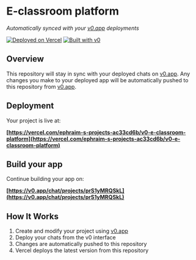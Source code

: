 # E-classroom platform

*Automatically synced with your [v0.app](https://v0.app) deployments*

[![Deployed on Vercel](https://img.shields.io/badge/Deployed%20on-Vercel-black?style=for-the-badge&logo=vercel)](https://vercel.com/ephraim-s-projects-ac33cd6b/v0-e-classroom-platform)
[![Built with v0](https://img.shields.io/badge/Built%20with-v0.app-black?style=for-the-badge)](https://v0.app/chat/projects/prS1yMRQSkL)

## Overview

This repository will stay in sync with your deployed chats on [v0.app](https://v0.app).
Any changes you make to your deployed app will be automatically pushed to this repository from [v0.app](https://v0.app).

## Deployment

Your project is live at:

**[https://vercel.com/ephraim-s-projects-ac33cd6b/v0-e-classroom-platform](https://vercel.com/ephraim-s-projects-ac33cd6b/v0-e-classroom-platform)**

## Build your app

Continue building your app on:

**[https://v0.app/chat/projects/prS1yMRQSkL](https://v0.app/chat/projects/prS1yMRQSkL)**

## How It Works

1. Create and modify your project using [v0.app](https://v0.app)
2. Deploy your chats from the v0 interface
3. Changes are automatically pushed to this repository
4. Vercel deploys the latest version from this repository
